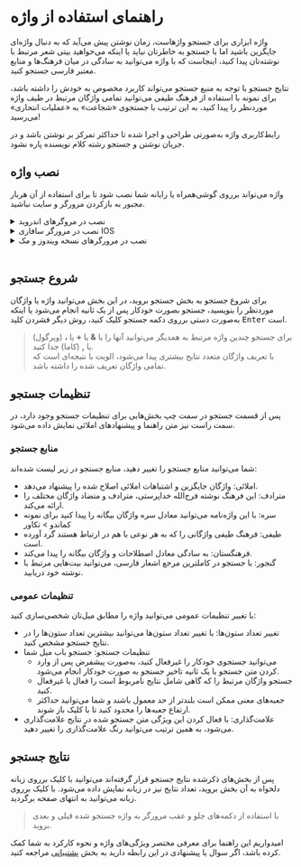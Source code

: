 # راهنمای استفاده از واژه

واژه ابزاری برای جستجو واژهاست، زمان نوشتن پیش می‌آید که به دنبال واژه‌ای جایگزین باشید اما با جستجو به خاطرتان نیاید یا اینکه می‌خواهید بیتی شعر مرتبط با نوشته‌تان پیدا کنید، اینجاست که با واژه می‌توانید به سادگی در میان فرهنگ‌ها و منابع معتبر فارسی جستجو کنید.    

نتایج جستجو با توجه به منبع جستجو می‌تواند کاربرد مخصوص به خودش را داشته باشد،
برای نمونه با استفاده از فرهنگ طیفی می‌توانید تمامی واژگان مرتبط در طیف واژه موردنظر را پیدا کنید، به این ترتیب با جستجوی «شجاعت» به «عملیات انتحاری» می‌رسید!  

رابط‌کاربری واژه به‌صورتی طراحی و اجرا شده تا حداکثر تمرکز بر نوشتن باشد و در جریان نوشتن و جستجو رشته کلام نویسنده پاره نشود.  


## نصب واژه

واژه می‌تواند برروی گوشی‌همراه یا رایانه شما نصب شود تا برای استفاده از آن هربار مجبور به بازکردن مرورگر و سایت نباشید.

<details class="detail-box">
  <summary>نصب در مروگرهای اندروید</summary>
   با کلیک بر روی 
   <svg aria-label="سه نقطه منو" class="tutorial-icon" viewBox="0 0 384 384"><circle cx="192" cy="42.667" r="42.667"></circle><circle cx="192" cy="192" r="42.667"></circle><circle cx="192" cy="341.333" r="42.667"></circle></svg>
   گزینه افزودن به صفحه اصلی
   (Add to home screen)
   را انتخاب کنید،
   می‌توانید نام برنامه را به دلخواه تغییر دهید.
</details>

<details class="detail-box">
  <summary>نصب در مرورگر سافاری IOS</summary>
  با انتخاب گزینه اشتراک‌گذاری
   <svg aria-label="آیکون اشتراک‌گذاری صفحه وب IOS" class="tutorial-icon" viewBox="0 0 551.13 551.13"><path d="M465.016 172.228h-51.668v34.446h34.446v310.011H103.337V206.674h34.446v-34.446H86.114c-9.52 0-17.223 7.703-17.223 17.223v344.456c0 9.52 7.703 17.223 17.223 17.223h378.902c9.52 0 17.223-7.703 17.223-17.223V189.451c0-9.52-7.703-17.223-17.223-17.223z"></path><path d="M258.342 65.931v244.08h34.446V65.931l73.937 73.937 24.354-24.354L275.565 0 160.051 115.514l24.354 24.354z"></path></svg>
   و <svg aria-label="آیکون افزودن به صفحه اصلی IOS" class="tutorial-icon" viewBox="0 0 512 512"><path d="M354.667 256c0 11.046-8.954 20-20 20H276v58.667c0 11.046-8.954 20-20 20s-20-8.954-20-20V276h-58.667c-11.046 0-20-8.954-20-20s8.954-20 20-20H236v-58.667c0-11.046 8.954-20 20-20s20 8.954 20 20V236h58.667c11.045 0 20 8.954 20 20zM512 148.372v215.256c0 37.396-14.563 72.553-41.005 98.995C466.783 465.595 432.014 512 363.628 512H148.372c-68.378 0-103.111-46.374-107.367-49.377C14.563 436.181 0 401.023 0 363.628V148.372c0-37.396 14.563-72.553 41.005-98.995C45.217 46.405 79.986 0 148.372 0h215.256c68.378 0 103.111 46.374 107.367 49.377C497.438 75.819 512 110.977 512 148.372zm-40 0c0-26.711-10.402-51.823-29.289-70.71C438.329 74.511 414.003 40 363.628 40H148.372c-50.105 0-74.849 34.617-79.083 37.662C50.402 96.549 40 121.661 40 148.372v215.256c0 26.711 10.402 51.823 29.289 70.71C73.671 437.489 97.997 472 148.372 472h215.256c50.105 0 74.849-34.617 79.083-37.662C461.598 415.451 472 390.339 472 363.628z"></path></svg>
   (Add to home screen) 
   را انتخاب کنید، نامی برای برنامه نوشته و بر روی دکمه افزودن کلیک کنید.
</details>

<details class="detail-box">
  <summary>نصب در مرورگرهای نسخه ویندوز و مک</summary>
  برای نصب اپ واژه در ویندوز و مک بهترین گزینه‌های در دسترس مرورگرهای کروم و اِج هستند.
  <h3 class="size-lg" style="margin-top: 1em">Chrome</h3>
  اگر از مرورگر کروم استفاده کنید در سمت راست آدرس‌بار علامت 
  <svg aria-label="آیکون افزودن سایت به دسکتاپ کروم" viewBox="0 0 512 512" class="tutorial-icon"><path d="M256 0C114.833 0 0 114.833 0 256s114.833 256 256 256 256-114.853 256-256S397.167 0 256 0zm0 472.341c-119.275 0-216.341-97.046-216.341-216.341S136.725 39.659 256 39.659 472.341 136.705 472.341 256 375.295 472.341 256 472.341z"></path><path d="M355.148 234.386H275.83v-79.318c0-10.946-8.864-19.83-19.83-19.83s-19.83 8.884-19.83 19.83v79.318h-79.318c-10.966 0-19.83 8.884-19.83 19.83s8.864 19.83 19.83 19.83h79.318v79.318c0 10.946 8.864 19.83 19.83 19.83s19.83-8.884 19.83-19.83v-79.318h79.318c10.966 0 19.83-8.884 19.83-19.83s-8.864-19.83-19.83-19.83z"></path></svg>
  را انتخاب کنید تا برنامه به دسکتاپ اضافه شود.
  <h3 class="size-lg" style="margin-top: 1em">Edge</h3>
  در مرورگر اِج با کلیک بر روی
   <svg aria-label="سه نقطه منو" class="tutorial-icon rotate-90" viewBox="0 0 384 384"><circle cx="192" cy="42.667" r="42.667"></circle><circle cx="192" cy="192" r="42.667"></circle><circle cx="192" cy="341.333" r="42.667"></circle></svg>
   به بخش برنامه‌ها (Apps) بروید و بر روی نصب واژه کلیک کنید.
</details>
<br/>

## شروع جستجو

برای شروع جستجو به بخش جستجو بروید، در این بخش می‌توانید واژه یا واژگان موردنظر را بنویسید،‌ جستجو بصورت خودکار پس از یک ثانیه انجام می‌شود یا اینکه به‌صورت دستی برروی دکمه جستجو کلیک کنید، روش دیگر فشردن کلید <kbd>Enter</kbd> است.

> برای جستجو چندین واژه مرتبط به همدیگر می‌توانید آنها را با **&** یا **+** یا **،** (ویرگول) یا **,** (کاما) جدا کنید.  
> با تعریف واژگان متعدد نتایج بیشتری پیدا می‌شود، الویت با نتیجه‌ای است که تمامی واژگان تعریف شده را داشته باشد.

## تنظیمات جستجو

پس از قسمت جستجو در سمت چپ بخش‌هایی برای تنظیمات جستجو وجود دارد، در سمت راست نیز متن راهنما و پیشنهادهای املائی نمایش داده می‌شود.

### منابع جستجو

شما می‌توانید منابع جستجو را تغییر دهید، منابع جستجو در زیر لیست شده‌اند:

- املائی:‌ واژگان جایگزین و اشتباهات املائی اصلاح شده را پیشنهاد می‌دهد.
- مترادف: این فرهنگ نوشته فرج‌الله خداپرستی، مترادف و متضاد واژگان مختلف را ارائه می‌کند.
- سره: با این واژه‌نامه می‌توانید معادل سره واژگان بیگانه را پیدا کنید برای نمونه کماندو > تکاور
- طیفی: فرهنگ طیفی واژگانی را که به هر نوعی با هم در ارتباط هستند گرد آورده است.
- فرهنگستان: به سادگی معادل اصطلاحات و واژگان بیگانه را پیدا می‌کند.
- گنجور: با جستجو در کاملترین مرجع اشعار فارسی، می‌توانید بیت‌هایی مرتبط با نوشته خود دریابید.

### تنظیمات عمومی

با تغییر تنظیمات عمومی می‌توانید واژه را مطابق میل‌تان شخصی‌سازی کنید:

- تغییر تعداد ستون‌ها: با تغییر تعداد ستون‌ها می‌توانید بیشترین تعداد ستون‌ها را در نتایج جستجو مشخص کنید.
- تنظیمات جستجو: جستجو باب میل شما
  - می‌توانید جستجوی خودکار را غیرفعال کنید، به‌صورت پیشفرض پس از وارد کردن متن جستجو با یک ثانیه تاخیر جستجو به صورت خودکار انجام می‌شود.
  - جستجو واژگان مرتبط را که گاهی شامل نتایج نامربوط است را فعال یا غیرفعال کنید.
  - جعبه‌های معنی ممکن است بلندتر از حد معمول باشند و شما می‌توانید حداکثر ارتفاع جعبه‌ها را محدود کنید تا با کلیک باز شوند.
- علامت‌گذاری: با فعال کردن این ویژگی متن جستجو شده در نتایج علامت‌گذاری می‌شود، به همین ترتیب می‌توانید رنگ علامت‌گذاری را تغییر دهید.

## نتایج جستجو

پس از بخش‌های ذکرشده نتایج جستجو قرار گرفته‌اند می‌توانید با کلیک برروی زبانه دلخواه به آن بخش بروید، تعداد نتایج نیز در زبانه نمایش داده می‌شود. با کلیک برروی زبانه می‌توانید به انتهای صفحه برگردید.

> با استفاده از دکمه‌های جلو و عقب مرورگر به واژه جستجو شده قبلی و بعدی بروید.

امیدواریم این راهنما برای معرفی مختصر ویژگی‌های واژه و نحوه کارکرد به شما کمک کرده باشد، اگر سوال یا پیشنهادی در این رابطه دارید به بخش <a href="/support">پشتیبانی</a> مراجعه کنید.
